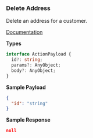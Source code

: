 ### Delete Address

Delete an address for a customer.

[Documentation](https://developer.sage.com/accounting/reference/contacts/#tag/Addresses)

**Types**

```ts
interface ActionPayload {
  id?: string;
  params?: AnyObject;
  body?: AnyObject;
}
```

**Sample Payload**

```json
{
  "id": "string"
}
```

**Sample Response**

```json
null
```
